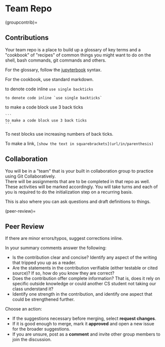 # Team Repo

(groupcontrib)=
## Contributions

Your team repo is a place to build up a glossary of key terms and a "cookbook" of "recipes" of common things you might want to do on the shell, bash commands, git commands and others.  

For the glossary, follow the [jupyterbook]() syntax.  

For the cookbook, use standard markdown.

to denote code inline `use single backticks`
```
to denote code inline `use single backticks`
```

to make a code block use 3 back ticks
````
```
to make a code block use 3 back ticks
```
````

To nest blocks use increasing numbers of back ticks.

To make a link, `[show the text in squarebrackets](url/in/parenthesis)`

## Collaboration

You will be in a "team" that is your built in collaboration group to practice using Git Collaboratively.  
There will be assignments that are to be completed in that repo as well.  These activities will be marked accordingly.  You will take turns and each of you is required to do the initialization step on a recurring basis.  

This is also where you can ask questions and draft definitions to things.

(peer-review)=
## Peer Review  


If there are minor errors/typos, suggest corrections inline.

In your summary comments answer the following:
- Is the contribution clear and concise? Identify any aspect of the writing that tripped you up as a reader.
- Are the statements in the contribution verifiable (either testable or cited source)? If so, how do you know they are correct?
- Does the contribution offer complete information? That is, does it rely on specific outside knowledge or could another CS student not taking our class understand it?
- Identify one strength in the contribution, and identify one aspect that could be strengthened further.

Choose an action:
- If the suggestions necessary before merging, select **request changes**.  
- If it is good enough to merge, mark it **approved** and open a new issue for the broader suggestions.
- If you are unsure, post as a **comment** and invite other group members to join the discussion.
